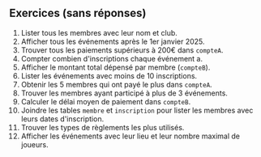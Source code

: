## Exercices (sans réponses)

1. Lister tous les membres avec leur nom et club.
2. Afficher tous les événements après le 1er janvier 2025.
3. Trouver tous les paiements supérieurs à 200€ dans `compteA`.
4. Compter combien d'inscriptions chaque événement a.
5. Afficher le montant total dépensé par membre (`compteB`).
6. Lister les événements avec moins de 10 inscriptions.
7. Obtenir les 5 membres qui ont payé le plus dans `compteA`.
8. Trouver les membres ayant participé à plus de 3 événements.
9. Calculer le délai moyen de paiement dans `compteB`.
10. Joindre les tables `membre` et `inscription` pour lister les membres avec leurs dates d'inscription.
11. Trouver les types de règlements les plus utilisés.
12. Afficher les événements avec leur lieu et leur nombre maximal de joueurs.
